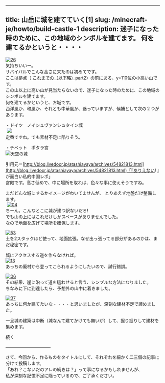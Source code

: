 
---
title: 山岳に城を建てていく[1]
slug: /minecraft-je/howto/build-castle-1
description: 迷子になった時のために、この地域のシンボルを建てます。
 何を建てるかというと・・・・
---

[![26](https://cdn-ak.f.st-hatena.com/images/fotolife/s/sasigume/20210208/20210208150726.png)  
](#8/c/8ce715b1.png "26")気持ちいいー。  
サバイバルでこんな高さに来たのは初めてです。  
ここは拠点（ [これまでの（以下略）part2](/33740384/)）の前にある、y=110位の小高い山です。  
この山以上に高い山が見当たらないので、迷子になった時のために、この地域のシンボルを建てます。  
何を建てるかというと、お城です。  
西洋風か、和風か、それとも中華風か、迷っていますが、候補として次の２つがあります。

・ドイツ　ノイシュヴァンシュタイン城  
 ![](https://cdn-ak.f.st-hatena.com/images/fotolife/s/sasigume/20210208/20210208074557.jpg)  
定番ですね。でも素材不足に陥りそう。

・チベット　ポタラ宮  
![天空の城](https://cdn-ak.f.st-hatena.com/images/fotolife/s/sasigume/20210208/20210208180146.jpg)

引用元＝[http://blog.livedoor.jp/atashiayaya/archives/54821813.html](http://blog.livedoor.jp/atashiayaya/archives/54821813.html)「『ありえない! 』が面白い私的中国レポ」  
宮殿です。高さ低めで、中に場所を取れば、色々な事に使えそうですね。

まだどんな城にするかイメージがわいてませんが、 とりあえず地盤だけ整備します。  
 [![04](https://cdn-ak.f.st-hatena.com/images/fotolife/s/sasigume/20210208/20210208160948.png)  
](#c/a/cad0e1fc.png "04")ちーん。こんなとこに城が建つ訳ないだろ!  
でも山の上にはこれだけしかスペースがありませんでした。  
なので地面を広げて場所を確保します。

[![53](https://cdn-ak.f.st-hatena.com/images/fotolife/s/sasigume/20210208/20210208154059.png)](#a/d/addfe732.png "53")  
土を2スタックほど使って、地面拡張。なぜ出っ張ってる部分があるのかは、まだ秘密です。

城にアクセスする道を作らなければ。  
[![13](https://cdn-ak.f.st-hatena.com/images/fotolife/s/sasigume/20210208/20210208135031.png)](#4/6/467d9cbc.png "13")  
あっちの廃村から登ってこられるようにしたいので、試行錯誤。

[![06](https://cdn-ak.f.st-hatena.com/images/fotolife/s/sasigume/20210208/20210208153231.png)](#a/4/a4d02017.png "06")  
その結果、崖に沿って道を這わせると言う、シンプルな方法になりました。  
ちなみに下に到達したら、予想外の山中に着きました。

[![37](https://cdn-ak.f.st-hatena.com/images/fotolife/s/sasigume/20210208/20210208162623.png)](#d/b/db3f6d79.png "37")  
あっちに何か建てたいな・・・・と思いましたが、深刻な建材不足で諦めました。

一旦城の建築は中断（城なんて建てかけても無いが）して、掘り掘りして建材を集めます。

続く

——————————–

さて、今回から、作るものをタイトルにして、それぞれを細かく二三個の記事に分けて投稿します。  
「あれ？こないだのアレの続きは？」って事になるかもしれませんが、  
私が深刻な記憶不足に陥っているので、ご了承ください。

